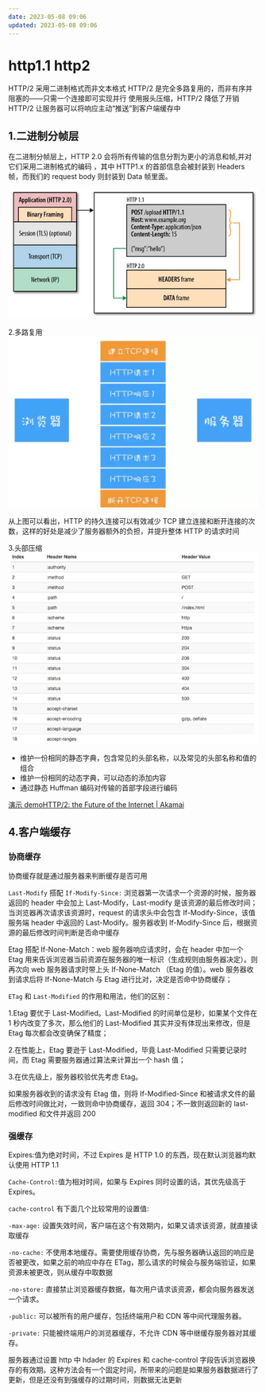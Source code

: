 ```yaml
---
date: 2023-05-08 09:06
updated: 2023-05-08 09:06
---
```

# http1.1 http2

HTTP/2 采用二进制格式而非文本格式
HTTP/2 是完全多路复用的，而非有序并阻塞的——只需一个连接即可实现并行
使用报头压缩，HTTP/2 降低了开销
HTTP/2 让服务器可以将响应主动“推送”到客户端缓存中

## 1.二进制分帧层

在二进制分帧层上，HTTP 2.0 会将所有传输的信息分割为更小的消息和帧,并对它们采用二进制格式的编码 ，其中 HTTP1.x 的首部信息会被封装到 Headers 帧，而我们的 request body 则封装到 Data 帧里面。

![](./images/image-2023-01-26_17-41-06-767-07.a-http1.1和http2.png)

2.多路复用
![](./images/image-2023-01-26_17-41-43-846-07.a-http1.1和http2.png)

从上图可以看出，HTTP 的持久连接可以有效减少 TCP 建立连接和断开连接的次数，这样的好处是减少了服务器额外的负担，并提升整体 HTTP 的请求时间

3.头部压缩
![](./images/image-2023-01-26_17-43-09-882-07.a-http1.1和http2.png)

- 维护一份相同的静态字典，包含常见的头部名称，以及常见的头部名称和值的组合
- 维护一份相同的动态字典，可以动态的添加内容
- 通过静态 Huffman 编码对传输的首部字段进行编码

[演示 demoHTTP/2: the Future of the Internet | Akamai](https://http2.akamai.com/demo "演示demoHTTP/2: the Future of the Internet | Akamai")

## 4.客户端缓存

### 协商缓存

协商缓存就是通过服务器来判断缓存是否可用

`Last-Modify` 搭配 `If-Modify-Since:` 浏览器第一次请求一个资源的时候，服务器返回的 header 中会加上 Last-Modify，Last-modify 是该资源的最后修改时间；当浏览器再次请求该资源时，request 的请求头中会包含 If-Modify-Since，该值服务端 header 中返回的 Last-Modify。服务器收到 If-Modify-Since 后，根据资源的最后修改时间判断是否命中缓存

Etag 搭配 If-None-Match：web 服务器响应请求时，会在 header 中加一个 Etag 用来告诉浏览器当前资源在服务器的唯一标识（生成规则由服务器决定）。则再次向 web 服务器请求时带上头 If-None-Match （Etag 的值）。web 服务器收到请求后将 If-None-Match 与 Etag 进行比对，决定是否命中协商缓存；

`ETag` 和 `Last-Modified` 的作用和用法，他们的区别：

1.Etag 要优于 Last-Modified。Last-Modified 的时间单位是秒，如果某个文件在 1 秒内改变了多次，那么他们的 Last-Modified 其实并没有体现出来修改，但是 Etag 每次都会改变确保了精度；

2.在性能上，Etag 要逊于 Last-Modified，毕竟 Last-Modified 只需要记录时间，而 Etag 需要服务器通过算法来计算出一个 hash 值；

3.在优先级上，服务器校验优先考虑 Etag。

如果服务器收到的请求没有 Etag 值，则将 If-Modified-Since 和被请求文件的最后修改时间做比对，一致则命中协商缓存，返回 304；不一致则返回新的 last-modified 和文件并返回 200

### 强缓存

Expires:值为绝对时间，不过 Expires 是 HTTP 1.0 的东西，现在默认浏览器均默认使用 HTTP 1.1

`Cache-Control:`值为相对时间，如果与 Expires 同时设置的话，其优先级高于 Expires。

`cache-control` 有下面几个比较常用的设置值:

`-max-age:` 设置失效时间，客户端在这个有效期内，如果又请求该资源，就直接读取缓存

`-no-cache:` 不使用本地缓存。需要使用缓存协商，先与服务器确认返回的响应是否被更改，如果之前的响应中存在 ETag，那么请求的时候会与服务端验证，如果资源未被更改，则从缓存中取数据

`-no-store:` 直接禁止浏览器缓存数据，每次用户请求该资源，都会向服务器发送一个请求。

`-public:` 可以被所有的用户缓存，包括终端用户和 CDN 等中间代理服务器。

`-private:` 只能被终端用户的浏览器缓存，不允许 CDN 等中继缓存服务器对其缓存。

服务器通过设置 http 中 hdader 的 Expires 和 cache-control 字段告诉浏览器换存的有效期。这种方法会有一个固定时间，所带来的问题是如果服务器数据进行了更新，但是还没有到强缓存的过期时间，则数据无法更新
